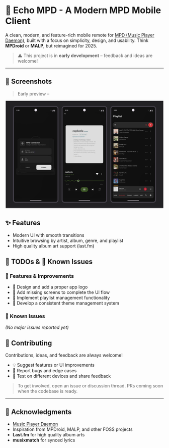 # 🎵 Echo MPD - A Modern MPD Mobile Client

A clean, modern, and feature-rich mobile remote for [MPD (Music Player Daemon)](https://www.musicpd.org/), built with a focus on simplicity, design, and usability. Think **MPDroid** or **MALP**, but reimagined for 2025.

> ⚠️ This project is in **early development** – feedback and ideas are welcome!

---

## 📸 Screenshots

> Early preview –

![App Preview Screenshot](src/screenshots/app_preview.png)



## ✨ Features

- Modern UI with smooth transitions
- Intuitive browsing by artist, album, genre, and playlist
- High quality album art support (last.fm)



## 📝 TODOs & 🐞 Known Issues

### 🧩 Features & Improvements
- 🎨 Design and add a proper app logo  
- 📱 Add missing screens to complete the UI flow  
- 🎵 Implement playlist management functionality  
- 🎨 Develop a consistent theme management system  

### 🐞 Known Issues
*(No major issues reported yet)*  


## 🤝 Contributing

Contributions, ideas, and feedback are always welcome!

- 💡 Suggest features or UI improvements
- 🐞 Report bugs and edge cases
- 📱 Test on different devices and share feedback

> To get involved, open an issue or discussion thread. PRs coming soon when the codebase is ready.

---

## 🙏 Acknowledgments

- [Music Player Daemon](https://www.musicpd.org/)
- Inspiration from MPDroid, MALP, and other FOSS projects
- **Last.fm** for high quality album arts
- **musixmatch** for synced lyrics
